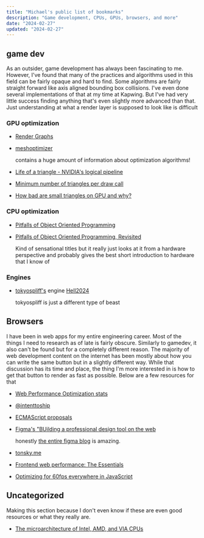 ```yaml
---
title: "Michael's public list of bookmarks"
description: "Game development, CPUs, GPUs, browsers, and more"
date: "2024-02-27"
updated: "2024-02-27"
---
```


## game dev

As an outsider, game development has always been fascinating to me. However,
I've found that many of the practices and algorithms used in this field can be
fairly opaque and hard to find. Some algorithms are fairly straight forward like
axis aligned bounding box collisions. I've even done several implementations of
that at my time at Kapwing. But I've had very little success finding anything
that's even slightly more advanced than that. Just understanding at what a
render layer is supposed to look like is difficult

### GPU optimization

- [Render Graphs](https://logins.github.io/graphics/2021/05/31/RenderGraphs.html)
- [meshoptimizer](https://github.com/zeux/meshoptimizer)

  contains a huge amount of information about optimization algorithms!

- [Life of a triangle - NVIDIA's logical pipeline](https://developer.nvidia.com/content/life-triangle-nvidias-logical-pipeline)
- [Minimum number of triangles per draw call](https://www.g-truc.net/post-0666.html)
- [How bad are small triangles on GPU and why?](https://www.g-truc.net/post-0662.html)

### CPU optimization

- [Pitfalls of Object Oriented Programming](https://harmful.cat-v.org/software/OO_programming/_pdf/Pitfalls_of_Object_Oriented_Programming_GCAP_09.pdf)
- [Pitfalls of Object Oriented Programming, Revisited](https://www.youtube.com/watch?v=VAT9E-M-PoE)

  Kind of sensational titles but it really just looks at it from a hardware
  perspective and probably gives the best short introduction to hardware that I know of

### Engines

- [tokyospliff's](https://www.youtube.com/@tokyospliff/streams) engine [Hell2024](https://www.youtube.com/@tokyospliff/streams)

  tokyospliff is just a different type of beast

## Browsers

I have been in web apps for my entire engineering career. Most of the things I
need to research as of late is fairly obscure. Similarly to gamedev, it also
can't be found but for a completely different reason. The majority of web
development content on the internet has been mostly about how you can write the
same button but in a slightly different way. While that discussion has its time
and place, the thing I'm more interested in is how to get that button to render
as fast as possible. Below are a few resources for that

- [Web Performance Optimization stats](https://wpostats.com/)
- [@intenttoship](https://twitter.com/intenttoship)
- [ECMAScript proposals](https://github.com/tc39/proposals)
- [Figma's "BUilding a professional design tool on the web](https://www.figma.com/blog/building-a-professional-design-tool-on-the-web/)

  honestly [the entire figma blog](https://www.figma.com/blog/engineering/) is amazing.

- [tonsky.me](https://tonsky.me)
- [Frontend web performance: The Essentials](https://medium.com/@matthew.costello/frontend-web-performance-the-essentials-0-61fea500b180)
- [Optimizing for 60fps everywhere in JavaScript](https://www.gosquared.com/blog/optimising-60fps-everywhere-in-javascript)

## Uncategorized

Making this section because I don't even know if these are even good resources or what they really are.

- [The microarchitecture of Intel, AMD, and VIA CPUs](https://agner.org/optimize/microarchitecture.pdf)
